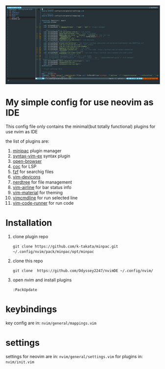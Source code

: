 ![neoIDE](neoIDE.png)

# My simple config for use neovim as IDE

This config file only contains the minimal(but totally functional) plugins for
use nvim as IDE

the list of plugins are:

1. [minipac](https://github.com/k-takata/minpac) plugin manager
2. [syntax-vim-ex](https://github.com/vim-jp/syntax-vim-ex) syntax plugin
3. [open-browser](https://github.com/tyru/open-browser.vim) 
4. [coc](https://github.com/neoclide/coc.nvim') for LSP
5. [fzf](https://github.com/junegunn/fzf) for searchig files
6. [vim-devicons](https://github.com/ryanoasis/vim-devicons)
7. [nerdtree](https://github.com/preservim/nerdtree) for file management
8. [vim-airline](https://github.com/vim-airline/vim-airline) for bar status info
9. [vim-material](https://github.com/hzchirs/vim-material) for theming
10. [vimcmdline](https://github.com/jalvesaq/vimcmdline) for run selected line
11. [vim-code-runner](https://github.com/xianzhon/vim-code-runner) for run code

# Installation

1. clone plugin repo

   `git clone https://github.com/k-takata/minpac.git ~/.config/nvim/pack/minpac/opt/minpac`

2. clone this repo 

   `git clone  https://github.com/Odyssey2247/nvimDE ~/.config/nvim/`

3. open nvim and install plugins

   `:PackUpdate`

# keybindings

key config are in: `nvim/general/mappings.vim`

# settings

settings for neovim are in: `nvim/general/settings.vim`
for plugins in: `nvim/init.vim`
